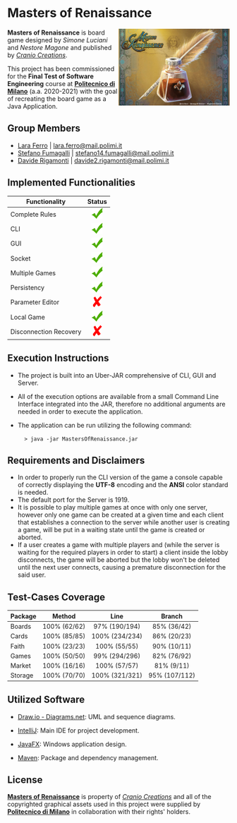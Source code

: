  # Masters of Renaissance
 
 <img src="https://github.com/aralara/ing-sw-2021-ferro-fumagalli-rigamonti/blob/master/src/main/resources/imgs/bkgs/bkg_loading.png" width="50%" height="50%" align="right">
 
 **Masters of Renaissance** is board game designed by _Simone Luciani_ and _Nestore Magone_ and published by [_Cranio Creations_](https://www.craniocreations.it/).
 
 This project has been commissioned for the **Final Test of Software Engineering** course at [**Politecnico di Milano**] (a.a. 2020-2021) with the goal of recreating the board game as a Java Application.
 
 
 ## Group Members
* [Lara Ferro](https://github.com/aralara) | lara.ferro@mail.polimi.it 
* [Stefano Fumagalli](https://github.com/stefuma19) | stefano14.fumagalli@mail.polimi.it
* [Davide Rigamonti](https://github.com/davide-rigamonti-polimi) | davide2.rigamonti@mail.polimi.it

## Implemented Functionalities

| Functionality           | Status        |
| ----------------------- |:-------------:|
| Complete Rules          | ![YES][TICK]  |
| CLI                     | ![YES][TICK]  |
| GUI                     | ![YES][TICK]  |
| Socket                  | ![YES][TICK]  |
| Multiple Games          | ![YES][TICK]  |
| Persistency             | ![YES][TICK]  |
| Parameter Editor        | ![NO][CROSS]  |
| Local Game              | ![YES][TICK]  |
| Disconnection Recovery  | ![NO][CROSS]  |

## Execution Instructions

* The project is built into an Uber-JAR comprehensive of CLI, GUI and Server.
* All of the execution options are available from a small Command Line Interface integrated into the JAR, therefore no additional arguments are needed in order to execute the application.
* The application can be run utilizing the following command:

    ```shell
      > java -jar MastersOfRenaissance.jar
    ```
    
## Requirements and Disclaimers

* In order to properly run the CLI version of the game a console capable of correctly displaying the **UTF-8** encoding and the **ANSI** color standard is needed.
* The default port for the Server is 1919.
* It is possible to play multiple games at once with only one server, however only one game can be created at a given time and each client that establishes a connection to the server while another user is creating a game, will be put in a waiting state until the game is created or aborted.
* If a user creates a game with multiple players and (while the server is waiting for the required players in order to start) a client inside the lobby disconnects, the game will be aborted but the lobby won't be deleted until the next user connects, causing a premature disconnection for the said user.

## Test-Cases Coverage 

| Package   | Method        |Line             |Branch          |
| --------- |:-------------:|:---------------:|:--------------:|
| Boards    | 100% (62/62)  |  97% (190/194)  |  85% (36/42)   |
| Cards     | 100% (85/85)  | 100% (234/234)  |  86% (20/23)   |
| Faith     | 100% (23/23)  | 100% (55/55)    |  90% (10/11)   |
| Games     | 100% (50/50)  |  99% (294/296)  |  82% (76/92)   |
| Market    | 100% (16/16)  | 100% (57/57)    |  81% (9/11)    |
| Storage   | 100% (70/70)  | 100% (321/321)  |  95% (107/112) |

## Utilized Software

* [Draw.io - Diagrams.net](https://app.diagrams.net/): UML and sequence diagrams.

* [IntelliJ](https://www.jetbrains.com/idea/): Main IDE for project development.

* [JavaFX](https://openjfx.io/): Windows application design.

* [Maven](https://maven.apache.org/): Package and dependency management.

## License

[**Masters of Renaissance**](https://craniointernational.com/products/masters-of-renaissance/) is property of [_Cranio Creations_] and all of the copyrighted graphical assets used in this project were supplied by [**Politecnico di Milano**] in collaboration with their rights' holders.

[TICK]: https://github.com/aralara/ing-sw-2021-ferro-fumagalli-rigamonti/blob/master/github/tick.png
[CROSS]: https://github.com/aralara/ing-sw-2021-ferro-fumagalli-rigamonti/blob/master/github/cross.png
[_Cranio Creations_]: https://www.craniocreations.it/
[**Politecnico di Milano**]: https://www.polimi.it/
